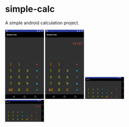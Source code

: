 # simple-calc
A simple android calculation project.

<img width="25%" src="https://github.com/dgknrsln/simple-calc/blob/master/png1.png"/>
<img width="25%" src="https://github.com/dgknrsln/simple-calc/blob/master/png2.png"/>


<img width="25%" src="https://github.com/dgknrsln/simple-calc/blob/master/png3.png"/>
<img width="25%" src="https://github.com/dgknrsln/simple-calc/blob/master/png4.png"/>
